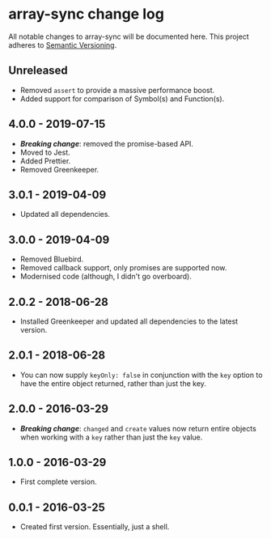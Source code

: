 # array-sync change log

All notable changes to array-sync will be documented here. This project adheres to [Semantic Versioning](http://semver.org/).

## Unreleased

-   Removed `assert` to provide a massive performance boost.
-   Added support for comparison of Symbol(s) and Function(s).

## 4.0.0 - 2019-07-15

-   **_Breaking change_**: removed the promise-based API.
-   Moved to Jest.
-   Added Prettier.
-   Removed Greenkeeper.

## 3.0.1 - 2019-04-09

-   Updated all dependencies.

## 3.0.0 - 2019-04-09

-   Removed Bluebird.
-   Removed callback support, only promises are supported now.
-   Modernised code (although, I didn't go overboard).

## 2.0.2 - 2018-06-28

-   Installed Greenkeeper and updated all dependencies to the latest version.

## 2.0.1 - 2018-06-28

-   You can now supply `keyOnly: false` in conjunction with the `key` option to have the entire object returned, rather than just the key.

## 2.0.0 - 2016-03-29

-   **_Breaking change_**: `changed` and `create` values now return entire objects when working with a `key` rather than just the `key` value.

## 1.0.0 - 2016-03-29

-   First complete version.

## 0.0.1 - 2016-03-25

-   Created first version. Essentially, just a shell.
